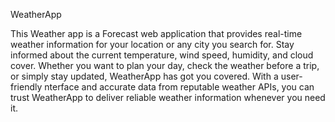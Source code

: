 
WeatherApp

This Weather app is a Forecast web application that provides real-time weather information for your location or any city you search for. Stay informed about the current 
temperature, wind speed, humidity, and cloud cover. Whether you want to plan your day, check the weather before a trip, or simply stay updated, WeatherApp has got you covered.
With a user-friendly nterface and accurate data from reputable weather APIs, you can trust WeatherApp to deliver reliable weather information whenever you need it.
